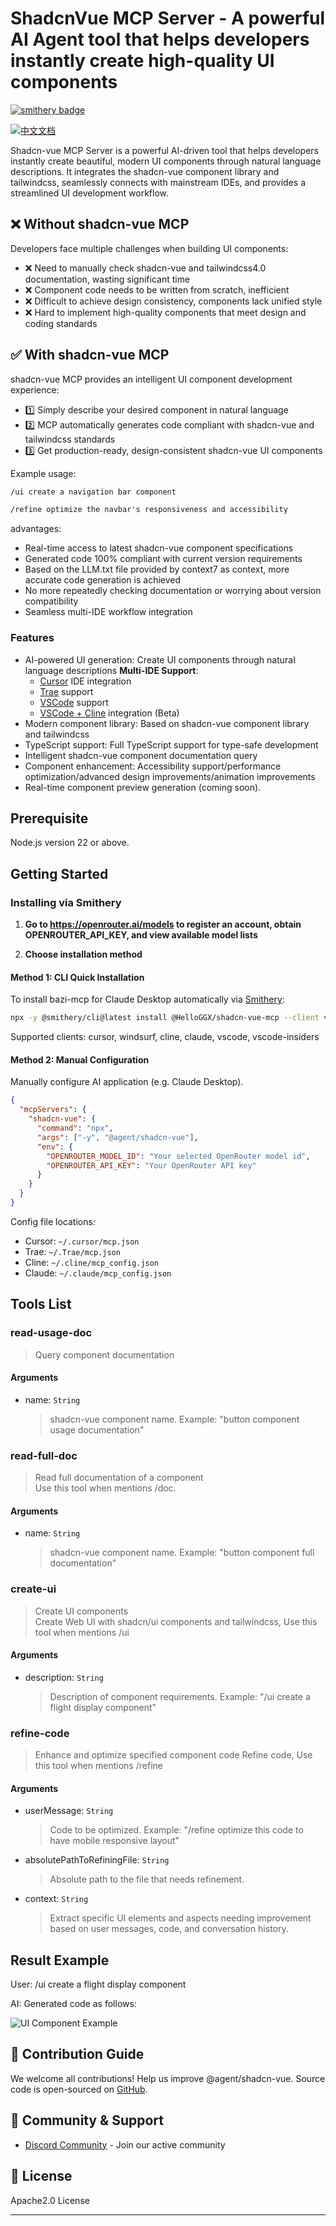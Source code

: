 # ShadcnVue MCP Server - A powerful AI Agent tool that helps developers instantly create high-quality UI components

[![smithery badge](https://smithery.ai/badge/@HelloGGX/shadcn-vue-mcp)](https://smithery.ai/server/@HelloGGX/shadcn-vue-mcp)

[![中文文档](https://img.shields.io/badge/docs-中文版-yellow)](./docs/README.zh-CN.md)

Shadcn-vue MCP Server is a powerful AI-driven tool that helps developers instantly create beautiful, modern UI components through natural language descriptions. It integrates the shadcn-vue component library and tailwindcss, seamlessly connects with mainstream IDEs, and provides a streamlined UI development workflow.

## ❌ Without shadcn-vue MCP

Developers face multiple challenges when building UI components:

- ❌ Need to manually check shadcn-vue and tailwindcss4.0 documentation, wasting significant time
- ❌ Component code needs to be written from scratch, inefficient
- ❌ Difficult to achieve design consistency, components lack unified style
- ❌ Hard to implement high-quality components that meet design and coding standards

## ✅ With shadcn-vue MCP

shadcn-vue MCP provides an intelligent UI component development experience:

- 1️⃣ Simply describe your desired component in natural language
- 2️⃣ MCP automatically generates code compliant with shadcn-vue and tailwindcss standards
- 3️⃣ Get production-ready, design-consistent shadcn-vue UI components

Example usage:

```txt
/ui create a navigation bar component 
```

```txt
/refine optimize the navbar's responsiveness and accessibility
```

 advantages:
- Real-time access to latest shadcn-vue component specifications
- Generated code 100% compliant with current version requirements
- Based on the LLM.txt file provided by context7 as context, more accurate code generation is achieved
- No more repeatedly checking documentation or worrying about version compatibility
- Seamless multi-IDE workflow integration

### Features

- AI-powered UI generation: Create UI components through natural language descriptions
  **Multi-IDE Support**:
  - [Cursor](https://cursor.com) IDE integration
  - [Trae](https://www.trae.ai/) support
  - [VSCode](https://code.visualstudio.com/) support
  - [VSCode + Cline](https://cline.bot) integration (Beta)
- Modern component library: Based on shadcn-vue component library and tailwindcss
- TypeScript support: Full TypeScript support for type-safe development
- Intelligent shadcn-vue component documentation query
- Component enhancement: Accessibility support/performance optimization/advanced design improvements/animation improvements
- Real-time component preview generation (coming soon).

## Prerequisite

Node.js version 22 or above.

## Getting Started

### Installing via Smithery

1. **Go to **https://openrouter.ai/models** to register an account, obtain OPENROUTER_API_KEY, and view available model lists**

2. **Choose installation method**

#### Method 1: CLI Quick Installation

To install bazi-mcp for Claude Desktop automatically via [Smithery](https://smithery.ai/server/@HelloGGX/shadcn-vue-mcp):

```bash
npx -y @smithery/cli@latest install @HelloGGX/shadcn-vue-mcp --client vscode
```

Supported clients: cursor, windsurf, cline, claude, vscode, vscode-insiders

#### Method 2: Manual Configuration

Manually configure AI application (e.g. Claude Desktop).

```json
{
  "mcpServers": {
    "shadcn-vue": {
      "command": "npx",
      "args": ["-y", "@agent/shadcn-vue"],
      "env": {
        "OPENROUTER_MODEL_ID": "Your selected OpenRouter model id",
        "OPENROUTER_API_KEY": "Your OpenRouter API key"
      }
    }
  }
}
```

Config file locations:

- Cursor: `~/.cursor/mcp.json`
- Trae: `~/.Trae/mcp.json`
- Cline: `~/.cline/mcp_config.json`
- Claude: `~/.claude/mcp_config.json`

## Tools List

### read-usage-doc

> Query component documentation

#### Arguments

- name: `String`
  > shadcn-vue component name. Example: "button component usage documentation"

### read-full-doc

> Read full documentation of a component  
> Use this tool when mentions /doc.

#### Arguments

- name: `String`
  > shadcn-vue component name. Example: "button component full documentation"

### create-ui

> Create UI components  
> Create Web UI with shadcn/ui components and tailwindcss, Use this tool when mentions /ui

#### Arguments

- description: `String`
  > Description of component requirements. Example: "/ui create a flight display component"

### refine-code

> Enhance and optimize specified component code
> Refine code, Use this tool when mentions /refine

#### Arguments

- userMessage: `String`
  > Code to be optimized. Example: "/refine optimize this code to have mobile responsive layout"
- absolutePathToRefiningFile: `String`
  > Absolute path to the file that needs refinement.
- context: `String`
  > Extract specific UI elements and aspects needing improvement based on user messages, code, and conversation history.

## Result Example

User: /ui create a flight display component

AI: Generated code as follows:

![UI Component Example](https://github.com/HelloGGX/tailwindcss-mcp/raw/main/docs/ui.png)

## 🤝 Contribution Guide

We welcome all contributions! Help us improve @agent/shadcn-vue. Source code is open-sourced on [GitHub](https://github.com/HelloGGX/shadcn-vue-mcp).

## 👥 Community & Support

- [Discord Community](https://discord.gg/82Kf65ut) - Join our active community

## 📝 License

Apache2.0 License

---
